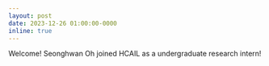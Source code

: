 ```yaml
---
layout: post
date: 2023-12-26 01:00:00-0000
inline: true
---
```


Welcome! Seonghwan Oh joined HCAIL as a undergraduate research intern!
